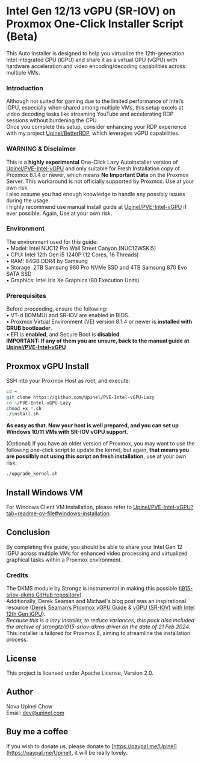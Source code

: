 # Intel Gen 12/13 vGPU (SR-IOV) on Proxmox One-Click Installer Script (Beta)
This Auto Installer is designed to help you virtualize the 12th-generation Intel integrated GPU (iGPU) and share it as a virtual GPU (vGPU) with hardware acceleration and video encoding/decoding capabilities across multiple VMs.

### Introduction

Although not suited for gaming due to the limited performance of Intel’s iGPU, especially when shared among multiple VMs, this setup excels at video decoding tasks like streaming YouTube and accelerating RDP sessions without burdening the CPU.  
Once you complete this setup, consider enhancing your RDP experience with my project [Upinel/BetterRDP](https://github.com/Upinel/BetterRDP), which leverages vGPU capabilities.

### WARNING & Disclaimer

This is a **highly experimental** One-Click Lazy Autoinstaller version of [Upinel/PVE-Intel-vGPU](https://github.com/Upinel/PVE-Intel-vGPU) and only suitable for Fresh Installation copy of Proxmox 8.1.4 or newer, which means **No Important Data** on the Proxmox Server. This workaround is not officially supported by Proxmox. Use at your own risk.  
I also assume you had enough knowledge to handle any possibly issues during the usage.  
I highly recommend use manual install guide at [Upinel/PVE-Intel-vGPU](https://github.com/Upinel/PVE-Intel-vGPU) if ever possible. Again, Use at your own risk.  

### Environment
The environment used for this guide:  
• Model: Intel NUC12 Pro Wall Street Canyon (NUC12WSKi5)  
• CPU: Intel 12th Gen i5 1240P (12 Cores, 16 Threads)  
• RAM: 64GB DDR4 by Samsung  
• Storage: 2TB Samsung 980 Pro NVMe SSD and 4TB Samsung 870 Evo SATA SSD  
• Graphics: Intel Iris Xe Graphics (80 Execution Units)  

### Prerequisites
Before proceeding, ensure the following:  
• VT-d (IOMMU) and SR-IOV are enabled in BIOS.  
• Proxmox Virtual Environment (VE) version 8.1.4 or newer is **installed with GRUB bootloader**.  
• EFI is **enabled**, and Secure Boot is **disabled**.  
**IMPORTANT: If any of them you are unsure, back to the manual guide at [Upinel/PVE-Intel-vGPU](https://github.com/Upinel/PVE-Intel-vGPU)**

## Proxmox vGPU Install
SSH into your Proxmox Host as root, and execute:  
```bash
cd ~
git clone https://github.com/Upinel/PVE-Intel-vGPU-Lazy
cd ~/PVE-Intel-vGPU-Lazy
chmod +x *.sh
./install.sh
```
**As easy as that. Now your host is well prepared, and you can set up Windows 10/11 VMs with SR-IOV vGPU support.**

(Optional) If you have an older version of Proxmox, you may want to use the following one-click script to update the kernel, but again, **that means you are possilbly not using this script on fresh installation**, use at your own risk:  
```bash
./upgrade_kernel.sh
```

## Install Windows VM
For Windows Client VM Installation, please refer to [Upinel/PVE-Intel-vGPU?tab=readme-ov-file#windows-installation](https://github.com/Upinel/PVE-Intel-vGPU?tab=readme-ov-file#windows-installation).

## Conclusion
By completing this guide, you should be able to share your Intel Gen 12 iGPU across multiple VMs for enhanced video processing and virtualized graphical tasks within a Proxmox environment.

### Credits

The DKMS module by Strongz is instrumental in making this possible ([i915-sriov-dkms GitHub repository](https://github.com/strongtz/i915-sriov-dkms?ref=michaels-tinkerings)).  
Additionally, Derek Seaman and Michael's blog post was an inspirational resource ([Derek Seaman’s Proxmox vGPU Guide](https://www.derekseaman.com/2023/11/proxmox-ve-8-1-windows-11-vgpu-vt-d-passthrough-with-intel-alder-lake.html) & [vGPU (SR-IOV) with Intel 12th Gen iGPU](https://www.michaelstinkerings.org/gpu-virtualization-with-intel-12th-gen-igpu-uhd-730/)).  
*Because this is a lazy installer, to reduce variances, this pack also included the archive of strongtz/i915-sriov-dkms driver on the date of 21 Feb 2024.*  
This installer is tailored for Proxmox 8, aiming to streamline the installation process. 

## License
This project is licensed under Apache License, Version 2.0.

## Author
Nova Upinel Chow  
Email: dev@upinel.com

## Buy me a coffee
If you wish to donate us, please donate to [https://paypal.me/Upinel](https://paypal.me/Upinel), it will be really lovely.